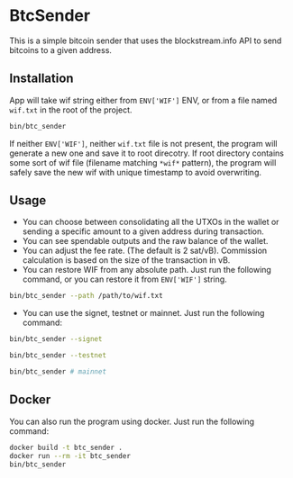 # BtcSender

This is a simple bitcoin sender that uses the blockstream.info API to send bitcoins to a given address.

## Installation
App will take wif string either from `ENV['WIF']` ENV, or from a file named `wif.txt` in the root of the project.

```bash
bin/btc_sender
```

If neither `ENV['WIF']`, neither `wif.txt` file is not present, the program will generate a new one and save it to root direcotry.
If root directory contains some sort of wif file (filename matching `*wif*` pattern), the program will safely save the new wif 
with unique timestamp to avoid overwriting. 

## Usage
- You can choose between consolidating all the UTXOs in the wallet or sending a specific amount to a given address during transaction.
- You can see spendable outputs and the raw balance of the wallet.
- You can adjust the fee rate. (The default is 2 sat/vB). Commission calculation is based on the size of the transaction in vB.
- You can restore WIF from any absolute path. Just run the following command, or you can restore it from `ENV['WIF']` string.
```bash
bin/btc_sender --path /path/to/wif.txt
```


- You can use the signet, testnet or mainnet. Just run the following command:
```bash
bin/btc_sender --signet

bin/btc_sender --testnet

bin/btc_sender # mainnet
```

## Docker

You can also run the program using docker. Just run the following command:
```bash
docker build -t btc_sender .
docker run --rm -it btc_sender
bin/btc_sender
```
